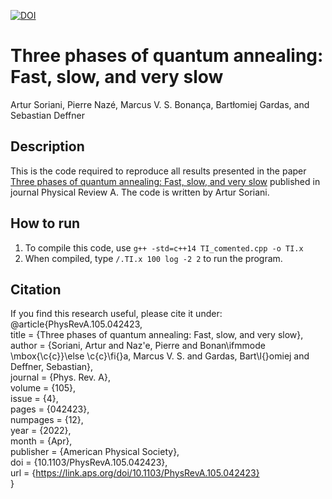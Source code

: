 [![DOI](https://zenodo.org/badge/DOI/10.5281/zenodo.10102872.svg)](https://doi.org/10.5281/zenodo.10102872)

# Three phases of quantum annealing: Fast, slow, and very slow
Artur Soriani, Pierre Nazé, Marcus V. S. Bonança, Bartłomiej Gardas, and Sebastian Deffner

## Description
This is the code required to reproduce all results presented in the paper [Three phases of quantum annealing: Fast, slow, and very slow](https://journals.aps.org/pra/abstract/10.1103/PhysRevA.105.042423) published in journal Physical Review A.
The code is written by Artur Soriani.

## How to run
1. To compile this code, use `g++ -std=c++14 TI_comented.cpp -o TI.x`
2. When compiled, type `/.TI.x 100 log -2 2` to run the program.

## Citation
If you find this research useful, please cite it under:
@article{PhysRevA.105.042423,                     
  title = {Three phases of quantum annealing: Fast, slow, and very slow},                 
  author = {Soriani, Artur and Naz\'e, Pierre and Bonan\ifmmode \mbox{\c{c}}\else \c{c}\fi{}a, Marcus V. S. and Gardas, Bart\l{}omiej and Deffner, Sebastian},               
  journal = {Phys. Rev. A},             
  volume = {105},            
  issue = {4},          
  pages = {042423},              
  numpages = {12},            
  year = {2022},               
  month = {Apr},               
  publisher = {American Physical Society},              
  doi = {10.1103/PhysRevA.105.042423},              
  url = {https://link.aps.org/doi/10.1103/PhysRevA.105.042423}              
}
